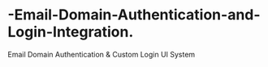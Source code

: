 # -Email-Domain-Authentication-and-Login-Integration.
 Email Domain Authentication &amp; Custom Login UI System
